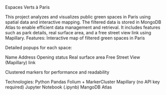 Espaces Verts à Paris

This project analyzes and visualizes public green spaces in Paris using spatial data and interactive mapping. The filtered data is stored in MongoDB Atlas to enable efficient data management and retrieval. It includes features such as park details, real surface area, and a free street view link using Mapillary.
Features:
Interactive map of filtered green spaces in Paris


Detailed popups for each space:


Name
Address
Opening status
Real surface area
Free Street View (Mapillary) link


Clustered markers for performance and readability


Technologies:
Python
Pandas
Folium + MarkerCluster
Mapillary (no API key required)
Jupyter Notebook (.ipynb)
MangoDB Atlas

